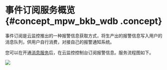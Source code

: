 # 事件订阅服务概览 {#concept_mpw_bkb_wdb .concept}

事件订阅是云监控推出的一种报警信息获取方式，将生产出的报警信息写入用户的消息队列，供用户自行消费，对接自己的报警通知系统。

您可以在开通[消息服务](https://help.aliyun.com/product/27412.html)后，在云监控控制台订阅报警信息。服务流程图如下。

![](http://static-aliyun-doc.oss-cn-hangzhou.aliyuncs.com/assets/img/6229/15560135573202_zh-CN.jpg)

